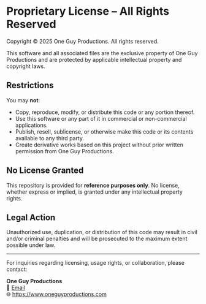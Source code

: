 # Proprietary License – All Rights Reserved

Copyright © 2025 One Guy Productions. All rights reserved.

This software and all associated files are the exclusive property of One Guy Productions and are protected by applicable intellectual property and copyright laws.

## Restrictions

You may **not**:

- Copy, reproduce, modify, or distribute this code or any portion thereof.
- Use this software or any part of it in commercial or non-commercial applications.
- Publish, resell, sublicense, or otherwise make this code or its contents available to any third party.
- Create derivative works based on this project without prior written permission from One Guy Productions.

## No License Granted

This repository is provided for **reference purposes only**. No license, whether express or implied, is granted under any intellectual property rights.

## Legal Action

Unauthorized use, duplication, or distribution of this code may result in civil and/or criminal penalties and will be prosecuted to the maximum extent possible under law.

---

For inquiries regarding licensing, usage rights, or collaboration, please contact:

**One Guy Productions**  
📧 [Email](mailto:admin@oneguyproductions.com)
<br>
🌐 https://www.oneguyproductions.com
